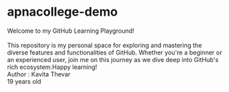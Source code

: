 # apnacollege-demo
Welcome to my GitHub Learning Playground!  
<br>
This repository is my personal space for exploring and mastering the diverse features and functionalities of GitHub. Whether you're a beginner or an experienced user, join me on this journey as we dive deep into GitHub's rich ecosystem.Happy learning!
<br>
Author : Kavita Thevar
<br>
19 years old

